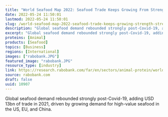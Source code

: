 ```yaml
---
title: "World Seafood Map 2022: Seafood Trade Keeps Growing From Strength to Strength"
date: 2022-05-24 11:50:01
lastmod: 2022-05-24 11:50:01
slug: /world-seafood-map-2022-seafood-trade-keeps-growing-strength-strength
description: "Global seafood demand rebounded strongly post-Covid-19, adding USD 13bn of trade in 2021, driven by growing demand for high-value seafood in the US, EU, and China."
excerpt: "Global seafood demand rebounded strongly post-Covid-19, adding USD 13bn of trade in 2021, driven by growing demand for high-value seafood in the US, EU, and China."
proteins: [Animal]
products: [Seafood]
topics: [Business]
regions: [International]
images: ["rabobank.JPG"]
featured_image: "rabobank.JPG"
resource_type: [industry]
link: https://research.rabobank.com/far/en/sectors/animal-protein/world-seafood-map-2022-seafood-trade-keeps-growing-from-strength-to-strength.html
source: rabobank.com
draft: false
uuid: 10907
---
```

Global seafood demand rebounded strongly post-Covid-19, adding USD 13bn
of trade in 2021, driven by growing demand for high-value seafood in the
US, EU, and China.
